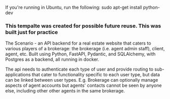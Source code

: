 If you're running in Ubuntu, run the following: sudo apt-get install python<version>-dev

### This tempalte was created for possible future reuse. This was built just for practice ###

The Scenario - an API backend for a real estate website that caters to various players of a brokerage: the brokerage (i.e. agent admin staff), client, agent, etc. Built using Python, FastAPI, Pydantic, and SQLAlchemy, with Postgres as a backend, all running in docker. 

The api needs to authenticate each type of user and provide routing to sub-applications that cater to functionality specific to each user type, but data can be linked between user types. E.g. Brokerage can optionally manage aspects of agent accounts but agents' contacts cannot be seen by anyone else, including other other agents in the same brokerage.
